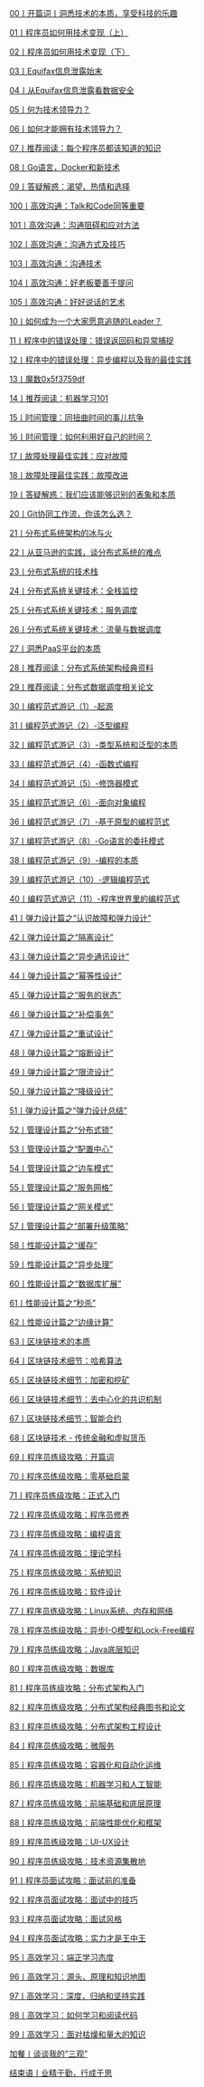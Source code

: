 <a href="./00丨开篇词丨洞悉技术的本质，享受科技的乐趣.html">00丨开篇词丨洞悉技术的本质，享受科技的乐趣</a>

<a href="./01丨程序员如何用技术变现（上）.html">01丨程序员如何用技术变现（上）</a>

<a href="./02丨程序员如何用技术变现（下）.html">02丨程序员如何用技术变现（下）</a>

<a href="./03丨Equifax信息泄露始末.html">03丨Equifax信息泄露始末</a>

<a href="./04丨从Equifax信息泄露看数据安全.html">04丨从Equifax信息泄露看数据安全</a>

<a href="./05丨何为技术领导力？.html">05丨何为技术领导力？</a>

<a href="./06丨如何才能拥有技术领导力？.html">06丨如何才能拥有技术领导力？</a>

<a href="./07丨推荐阅读：每个程序员都该知道的知识.html">07丨推荐阅读：每个程序员都该知道的知识</a>

<a href="./08丨Go语言，Docker和新技术.html">08丨Go语言，Docker和新技术</a>

<a href="./09丨答疑解惑：渴望、热情和选择.html">09丨答疑解惑：渴望、热情和选择</a>

<a href="./100丨高效沟通：Talk和Code同等重要.html">100丨高效沟通：Talk和Code同等重要</a>

<a href="./101丨高效沟通：沟通阻碍和应对方法.html">101丨高效沟通：沟通阻碍和应对方法</a>

<a href="./102丨高效沟通：沟通方式及技巧.html">102丨高效沟通：沟通方式及技巧</a>

<a href="./103丨高效沟通：沟通技术.html">103丨高效沟通：沟通技术</a>

<a href="./104丨高效沟通：好老板要善于提问.html">104丨高效沟通：好老板要善于提问</a>

<a href="./105丨高效沟通：好好说话的艺术.html">105丨高效沟通：好好说话的艺术</a>

<a href="./10丨如何成为一个大家愿意追随的Leader？.html">10丨如何成为一个大家愿意追随的Leader？</a>

<a href="./11丨程序中的错误处理：错误返回码和异常捕捉.html">11丨程序中的错误处理：错误返回码和异常捕捉</a>

<a href="./12丨程序中的错误处理：异步编程以及我的最佳实践.html">12丨程序中的错误处理：异步编程以及我的最佳实践</a>

<a href="./13丨魔数0x5f3759df.html">13丨魔数0x5f3759df</a>

<a href="./14丨推荐阅读：机器学习101.html">14丨推荐阅读：机器学习101</a>

<a href="./15丨时间管理：同扭曲时间的事儿抗争.html">15丨时间管理：同扭曲时间的事儿抗争</a>

<a href="./16丨时间管理：如何利用好自己的时间？.html">16丨时间管理：如何利用好自己的时间？</a>

<a href="./17丨故障处理最佳实践：应对故障.html">17丨故障处理最佳实践：应对故障</a>

<a href="./18丨故障处理最佳实践：故障改进.html">18丨故障处理最佳实践：故障改进</a>

<a href="./19丨答疑解惑：我们应该能够识别的表象和本质.html">19丨答疑解惑：我们应该能够识别的表象和本质</a>

<a href="./20丨Git协同工作流，你该怎么选？.html">20丨Git协同工作流，你该怎么选？</a>

<a href="./21丨分布式系统架构的冰与火.html">21丨分布式系统架构的冰与火</a>

<a href="./22丨从亚马逊的实践，谈分布式系统的难点.html">22丨从亚马逊的实践，谈分布式系统的难点</a>

<a href="./23丨分布式系统的技术栈.html">23丨分布式系统的技术栈</a>

<a href="./24丨分布式系统关键技术：全栈监控.html">24丨分布式系统关键技术：全栈监控</a>

<a href="./25丨分布式系统关键技术：服务调度.html">25丨分布式系统关键技术：服务调度</a>

<a href="./26丨分布式系统关键技术：流量与数据调度.html">26丨分布式系统关键技术：流量与数据调度</a>

<a href="./27丨洞悉PaaS平台的本质.html">27丨洞悉PaaS平台的本质</a>

<a href="./28丨推荐阅读：分布式系统架构经典资料.html">28丨推荐阅读：分布式系统架构经典资料</a>

<a href="./29丨推荐阅读：分布式数据调度相关论文.html">29丨推荐阅读：分布式数据调度相关论文</a>

<a href="./30丨编程范式游记（1）-起源.html">30丨编程范式游记（1）-起源</a>

<a href="./31丨编程范式游记（2）-泛型编程.html">31丨编程范式游记（2）-泛型编程</a>

<a href="./32丨编程范式游记（3）-类型系统和泛型的本质.html">32丨编程范式游记（3）-类型系统和泛型的本质</a>

<a href="./33丨编程范式游记（4）-函数式编程.html">33丨编程范式游记（4）-函数式编程</a>

<a href="./34丨编程范式游记（5）-修饰器模式.html">34丨编程范式游记（5）-修饰器模式</a>

<a href="./35丨编程范式游记（6）-面向对象编程.html">35丨编程范式游记（6）-面向对象编程</a>

<a href="./36丨编程范式游记（7）-基于原型的编程范式.html">36丨编程范式游记（7）-基于原型的编程范式</a>

<a href="./37丨编程范式游记（8）-Go语言的委托模式.html">37丨编程范式游记（8）-Go语言的委托模式</a>

<a href="./38丨编程范式游记（9）-编程的本质.html">38丨编程范式游记（9）-编程的本质</a>

<a href="./39丨编程范式游记（10）-逻辑编程范式.html">39丨编程范式游记（10）-逻辑编程范式</a>

<a href="./40丨编程范式游记（11）-程序世界里的编程范式.html">40丨编程范式游记（11）-程序世界里的编程范式</a>

<a href="./41丨弹力设计篇之“认识故障和弹力设计”.html">41丨弹力设计篇之“认识故障和弹力设计”</a>

<a href="./42丨弹力设计篇之“隔离设计”.html">42丨弹力设计篇之“隔离设计”</a>

<a href="./43丨弹力设计篇之“异步通讯设计”.html">43丨弹力设计篇之“异步通讯设计”</a>

<a href="./44丨弹力设计篇之“幂等性设计”.html">44丨弹力设计篇之“幂等性设计”</a>

<a href="./45丨弹力设计篇之“服务的状态”.html">45丨弹力设计篇之“服务的状态”</a>

<a href="./46丨弹力设计篇之“补偿事务”.html">46丨弹力设计篇之“补偿事务”</a>

<a href="./47丨弹力设计篇之“重试设计”.html">47丨弹力设计篇之“重试设计”</a>

<a href="./48丨弹力设计篇之“熔断设计”.html">48丨弹力设计篇之“熔断设计”</a>

<a href="./49丨弹力设计篇之“限流设计”.html">49丨弹力设计篇之“限流设计”</a>

<a href="./50丨弹力设计篇之“降级设计”.html">50丨弹力设计篇之“降级设计”</a>

<a href="./51丨弹力设计篇之“弹力设计总结”.html">51丨弹力设计篇之“弹力设计总结”</a>

<a href="./52丨管理设计篇之“分布式锁”.html">52丨管理设计篇之“分布式锁”</a>

<a href="./53丨管理设计篇之“配置中心”.html">53丨管理设计篇之“配置中心”</a>

<a href="./54丨管理设计篇之“边车模式”.html">54丨管理设计篇之“边车模式”</a>

<a href="./55丨管理设计篇之“服务网格”.html">55丨管理设计篇之“服务网格”</a>

<a href="./56丨管理设计篇之“网关模式”.html">56丨管理设计篇之“网关模式”</a>

<a href="./57丨管理设计篇之“部署升级策略”.html">57丨管理设计篇之“部署升级策略”</a>

<a href="./58丨性能设计篇之“缓存”.html">58丨性能设计篇之“缓存”</a>

<a href="./59丨性能设计篇之“异步处理”.html">59丨性能设计篇之“异步处理”</a>

<a href="./60丨性能设计篇之“数据库扩展”.html">60丨性能设计篇之“数据库扩展”</a>

<a href="./61丨性能设计篇之“秒杀”.html">61丨性能设计篇之“秒杀”</a>

<a href="./62丨性能设计篇之“边缘计算”.html">62丨性能设计篇之“边缘计算”</a>

<a href="./63丨区块链技术的本质.html">63丨区块链技术的本质</a>

<a href="./64丨区块链技术细节：哈希算法.html">64丨区块链技术细节：哈希算法</a>

<a href="./65丨区块链技术细节：加密和挖矿.html">65丨区块链技术细节：加密和挖矿</a>

<a href="./66丨区块链技术细节：去中心化的共识机制.html">66丨区块链技术细节：去中心化的共识机制</a>

<a href="./67丨区块链技术细节：智能合约.html">67丨区块链技术细节：智能合约</a>

<a href="./68丨区块链技术 - 传统金融和虚拟货币.html">68丨区块链技术 - 传统金融和虚拟货币</a>

<a href="./69丨程序员练级攻略：开篇词.html">69丨程序员练级攻略：开篇词</a>

<a href="./70丨程序员练级攻略：零基础启蒙.html">70丨程序员练级攻略：零基础启蒙</a>

<a href="./71丨程序员练级攻略：正式入门.html">71丨程序员练级攻略：正式入门</a>

<a href="./72丨程序员练级攻略：程序员修养.html">72丨程序员练级攻略：程序员修养</a>

<a href="./73丨程序员练级攻略：编程语言.html">73丨程序员练级攻略：编程语言</a>

<a href="./74丨程序员练级攻略：理论学科.html">74丨程序员练级攻略：理论学科</a>

<a href="./75丨程序员练级攻略：系统知识.html">75丨程序员练级攻略：系统知识</a>

<a href="./76丨程序员练级攻略：软件设计.html">76丨程序员练级攻略：软件设计</a>

<a href="./77丨程序员练级攻略：Linux系统、内存和网络.html">77丨程序员练级攻略：Linux系统、内存和网络</a>

<a href="./78丨程序员练级攻略：异步I-O模型和Lock-Free编程.html">78丨程序员练级攻略：异步I-O模型和Lock-Free编程</a>

<a href="./79丨程序员练级攻略：Java底层知识.html">79丨程序员练级攻略：Java底层知识</a>

<a href="./80丨程序员练级攻略：数据库.html">80丨程序员练级攻略：数据库</a>

<a href="./81丨程序员练级攻略：分布式架构入门.html">81丨程序员练级攻略：分布式架构入门</a>

<a href="./82丨程序员练级攻略：分布式架构经典图书和论文.html">82丨程序员练级攻略：分布式架构经典图书和论文</a>

<a href="./83丨程序员练级攻略：分布式架构工程设计.html">83丨程序员练级攻略：分布式架构工程设计</a>

<a href="./84丨程序员练级攻略：微服务.html">84丨程序员练级攻略：微服务</a>

<a href="./85丨程序员练级攻略：容器化和自动化运维.html">85丨程序员练级攻略：容器化和自动化运维</a>

<a href="./86丨程序员练级攻略：机器学习和人工智能.html">86丨程序员练级攻略：机器学习和人工智能</a>

<a href="./87丨程序员练级攻略：前端基础和底层原理.html">87丨程序员练级攻略：前端基础和底层原理</a>

<a href="./88丨程序员练级攻略：前端性能优化和框架.html">88丨程序员练级攻略：前端性能优化和框架</a>

<a href="./89丨程序员练级攻略：UI-UX设计.html">89丨程序员练级攻略：UI-UX设计</a>

<a href="./90丨程序员练级攻略：技术资源集散地.html">90丨程序员练级攻略：技术资源集散地</a>

<a href="./91丨程序员面试攻略：面试前的准备.html">91丨程序员面试攻略：面试前的准备</a>

<a href="./92丨程序员面试攻略：面试中的技巧.html">92丨程序员面试攻略：面试中的技巧</a>

<a href="./93丨程序员面试攻略：面试风格.html">93丨程序员面试攻略：面试风格</a>

<a href="./94丨程序员面试攻略：实力才是王中王.html">94丨程序员面试攻略：实力才是王中王</a>

<a href="./95丨高效学习：端正学习态度.html">95丨高效学习：端正学习态度</a>

<a href="./96丨高效学习：源头、原理和知识地图.html">96丨高效学习：源头、原理和知识地图</a>

<a href="./97丨高效学习：深度，归纳和坚持实践.html">97丨高效学习：深度，归纳和坚持实践</a>

<a href="./98丨高效学习：如何学习和阅读代码.html">98丨高效学习：如何学习和阅读代码</a>

<a href="./99丨高效学习：面对枯燥和量大的知识.html">99丨高效学习：面对枯燥和量大的知识</a>

<a href="./加餐丨谈谈我的“三观”.html">加餐丨谈谈我的“三观”</a>

<a href="./结束语丨业精于勤，行成于思.html">结束语丨业精于勤，行成于思</a>
